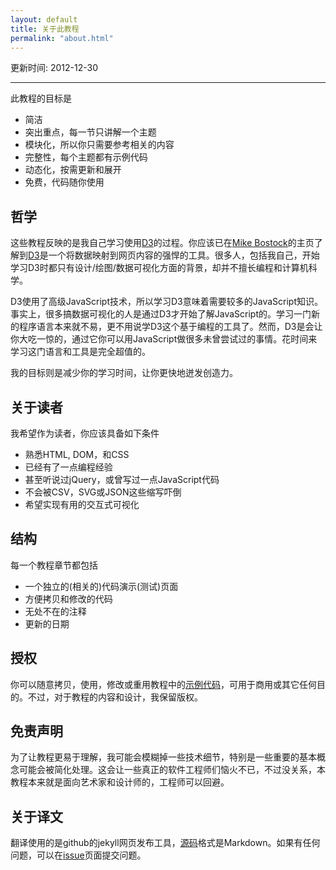 ```yaml
---
layout: default
title: 关于此教程
permalink: "about.html"
---
```


更新时间: 2012-12-30

------


此教程的目标是

  - 简洁
  - 突出重点，每一节只讲解一个主题
  - 模块化，所以你只需要参考相关的内容
  - 完整性，每个主题都有示例代码
  - 动态化，按需更新和展开
  - 免费，代码随你使用

## 哲学
这些教程反映的是我自己学习使用[D3](http://mbostock.github.com/d3/)的过程。你应该已在[Mike Bostock](http://bost.ocks.org/mike/)的主页了解到[D3](http://mbostock.github.com/d3/)是一个将数据映射到网页内容的强悍的工具。很多人，包括我自己，开始学习D3时都只有设计/绘图/数据可视化方面的背景，却并不擅长编程和计算机科学。

D3使用了高级JavaScript技术，所以学习D3意味着需要较多的JavaScript知识。事实上，很多搞数据可视化的人是通过D3才开始了解JavaScript的。学习一门新的程序语言本来就不易，更不用说学D3这个基于编程的工具了。然而，D3是会让你大吃一惊的，通过它你可以用JavaScript做很多未曾尝试过的事情。花时间来学习这门语言和工具是完全超值的。

我的目标则是减少你的学习时间，让你更快地迸发创造力。

## 关于读者
我希望作为读者，你应该具备如下条件

  - 熟悉HTML, DOM，和CSS
  - 已经有了一点编程经验
  - 甚至听说过jQuery，或曾写过一点JavaScript代码
  - 不会被CSV，SVG或JSON这些缩写吓倒
  - 希望实现有用的交互式可视化

## 结构
每一个教程章节都包括

  - 一个独立的(相关的)代码演示(测试)页面
  - 方便拷贝和修改的代码
  - 无处不在的注释
  - 更新的日期

## 授权
你可以随意拷贝，使用，修改或重用教程中的[示例代码](https://github.com/alignedleft/d3-book/)，可用于商用或其它任何目的。不过，对于教程的内容和设计，我保留版权。

## 免责声明
为了让教程更易于理解，我可能会模糊掉一些技术细节，特别是一些重要的基本概念可能会被简化处理。这会让一些真正的软件工程师们恼火不已，不过没关系，本教程本来就是面向艺术家和设计师的，工程师可以回避。

## 关于译文
翻译使用的是github的jekyll网页发布工具，[源码](https://github.com/pkuwwt/d3-tutorial-cn)格式是Markdown。如果有任何问题，可以在[issue](https://github.com/pkuwwt/d3-tutorial-cn/issues)页面提交问题。

